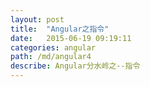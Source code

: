 ```yaml
---
layout: post
title:  "Angular之指令"
date:   2015-06-19 09:19:11
categories: angular
path: /md/angular4
describe: Angular分水岭之--指令
---
```


